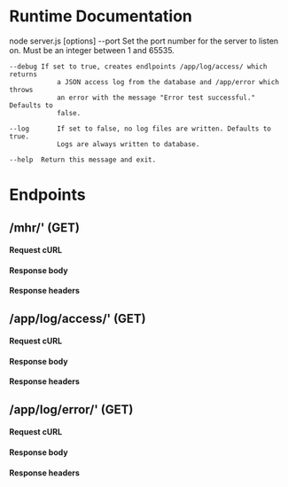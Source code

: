 # Runtime Documentation
node server.js [options]
    --port	Set the port number for the server to listen on. Must be an integer
                between 1 and 65535.

    --debug	If set to true, creates endlpoints /app/log/access/ which returns
                a JSON access log from the database and /app/error which throws 
                an error with the message "Error test successful." Defaults to 
                false.

    --log		If set to false, no log files are written. Defaults to true.
                Logs are always written to database.

    --help	Return this message and exit.

# Endpoints

## /mhr/' (GET)
#### Request cURL

#### Response body

#### Response headers


## /app/log/access/' (GET)
#### Request cURL

#### Response body

#### Response headers


## /app/log/error/' (GET)
#### Request cURL

#### Response body

#### Response headers



